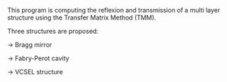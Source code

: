 This program is computing the reflexion and transmission of a multi layer structure using the Transfer Matrix Method (TMM).

Three structures are proposed:

-> Bragg mirror

-> Fabry-Perot cavity

-> VCSEL structure
